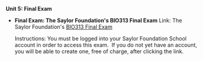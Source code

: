 **Unit 5: Final Exam** <span id="5"></span> 
-   **Final Exam: The Saylor Foundation's BIO313 Final Exam**
    Link: The Saylor Foundation's [BIO313 Final
    Exam](http://school.saylor.org/mod/quiz/view.php?id=319)  
      
     Instructions: You must be logged into your Saylor Foundation School
    account in order to access this exam.  If you do not yet have an
    account, you will be able to create one, free of charge, after
    clicking the link.


